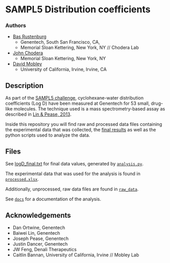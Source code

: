 # SAMPL5 Distribution coefficients

### Authors

* [Bas Rustenburg](https://github.com/bas-rustenburg)
  * Genentech, South San Francisco, CA,
  * Memorial Sloan Kettering, New York, NY // Chodera Lab
* [John Chodera](http://www.choderalab.org/)
  * Memorial Sloan Kettering, New York, NY
* [David Mobley](http://www.mobleylab.org/)
  * University of California, Irvine, Irvine, CA

## Description

As part of the [SAMPL5 challenge](https://drugdesigndata.org/about/sampl5), cyclohexane-water distribution coefficients (Log D) have been measured at Genentech for 53 small, drug-like molecules. The technique used is a mass spectrometry-based assay as described in [Lin & Pease, 2013](http://www.ncbi.nlm.nih.gov/pubmed/24168238).

Inside this repository you will find raw and processed data files containing the experimental data that was collected, the [final results](./data/logD_final.txt) as well as the python scripts used to analyze the data.


## Files

See [logD_final.txt](./logD_final.txt) for final data values, generated by [`analysis.py`](./analysis.py).

The experimental data that was used for the analysis is found in [`processed.xlsx`](./processed.xlsx).
    
Additionally, unprocessed, raw data files are found in [`raw_data`](./raw_data).

See [`docs`](https://rawgit.com/choderalab/sampl5-experimental-logd-data/master/docs/index.html?token=ADyyA7hQfY53bbxeiJ_qNT-ZdQSjTnlBks5WzhviwA%3D%3D) for a documentation of the analysis.

## Acknowledgements 
* Dan Ortwine, Genentech
* Baiwei Lin, Genentech
* Joseph Pease, Genentech
* Justin Dancer, Genentech
* JW Feng, Denali Therapeutics
* Caitlin Bannan, University of California, Irvine // Mobley Lab



